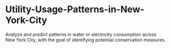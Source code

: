 # Utility-Usage-Patterns-in-New-York-City
Analyze and predict patterns in water or electricity consumption across New York City, with the goal of identifying potential conservation measures.
